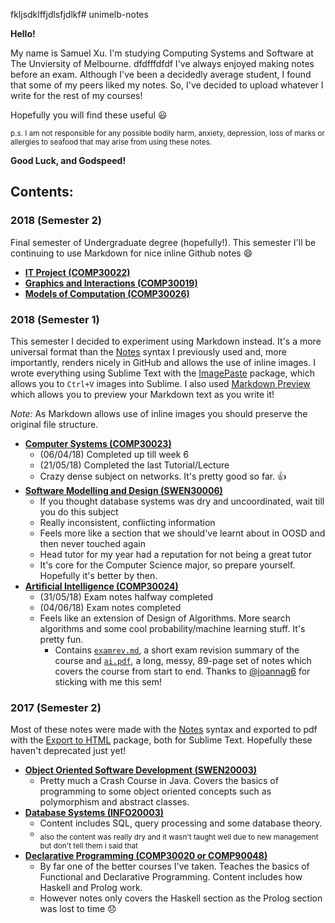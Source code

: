 fkljsdklffjdlsfjdlkf# unimelb-notes

**Hello!**

My name is Samuel Xu. I'm studying Computing Systems and Software at The Unviersity of Melbourne.
dfdfffdfdf
I've always enjoyed making notes before an exam. Although I've been a decidedly average student, I found that some of my peers liked my notes.
So, I've decided to upload whatever I write for the rest of my courses!

Hopefully you will find these useful :smiley:

<sub>p.s. I am not responsible for any possible bodily harm, anxiety, depression, loss of marks or allergies to seafood that may arise from using these notes.</sub>

**Good Luck, and Godspeed!**

## Contents:

### 2018 (Semester 2)

Final semester of Undergraduate degree (hopefully!). This semester I'll be continuing to use Markdown for nice inline Github notes :smile:
- [**IT Project (COMP30022)**](COMP30022)
- [**Graphics and Interactions (COMP30019)**](COMP30019)
- [**Models of Computation (COMP30026)**](COMP30026)

### 2018 (Semester 1)

This semester I decided to experiment using Markdown instead. It's a more universal format than the [Notes](https://packagecontrol.io/packages/Notes) syntax I previously used and, more importantly, renders nicely in GitHub and allows the use of inline images. I wrote everything using Sublime Text with the [ImagePaste](https://packagecontrol.io/packages/ImagePaste) package, which allows you to `Ctrl+V` images into Sublime. I also used [Markdown Preview](https://packagecontrol.io/packages/MarkdownPreview) which allows you to preview your Markdown text as you write it!

*Note:* As Markdown allows use of inline images you should preserve the original file structure.

- [**Computer Systems (COMP30023)**](COMP30023)
	- (06/04/18) Completed up till week 6
	- (21/05/18) Completed the last Tutorial/Lecture
	- Crazy dense subject on networks. It's pretty good so far. :+1:
- [**Software Modelling and Design (SWEN30006)**](SWEN30006)
	- If you thought database systems was dry and uncoordinated, wait till you do this subject
	- Really inconsistent, conflicting information
	- Feels more like a section that we should've learnt about in OOSD and then never touched again
	- Head tutor for my year had a reputation for not being a great tutor
	- It's core for the Computer Science major, so prepare yourself. Hopefully it's better by then.
- [**Artificial Intelligence (COMP30024)**](COMP30024)
	- (31/05/18) Exam notes halfway completed
	- (04/06/18) Exam notes completed
	- Feels like an extension of Design of Algorithms. More search algorithms and some cool probability/machine learning stuff. It's pretty fun.
		- Contains [`examrev.md`](COMP30024/examrev.md), a short exam revision summary of the course and [`ai.pdf`](COMP30024/ai.pdf), a long, messy, 89-page set of notes which covers the course from start to end. Thanks to [@joannag6](https://github.com/joannag6) for sticking with me this sem! 

### 2017 (Semester 2)

Most of these notes were made with the [Notes](https://packagecontrol.io/packages/Notes) syntax and exported to pdf with the [Export to HTML](https://packagecontrol.io/packages/ExportHtml) package, both for Sublime Text. Hopefully these haven't deprecated just yet!
- [**Object Oriented Software Development (SWEN20003)**](SWEN20003)
	- Pretty much a Crash Course in Java. Covers the basics of programming to some object oriented concepts such as polymorphism and abstract classes.
- [**Database Systems (INFO20003)**](INFO20003)
	- Content includes SQL, query processing and some database theory. 
	- <sub>also the content was really dry and it wasn't taught well due to new management but don't tell them i said that</sub>
- [**Declarative Programming (COMP30020 or COMP90048)**](COMP30020)
	- By far one of the better courses I've taken. Teaches the basics of Functional and Declarative Programming. Content includes how Haskell and Prolog work.
	- However notes only covers the Haskell section as the Prolog section was lost to time :disappointed:


